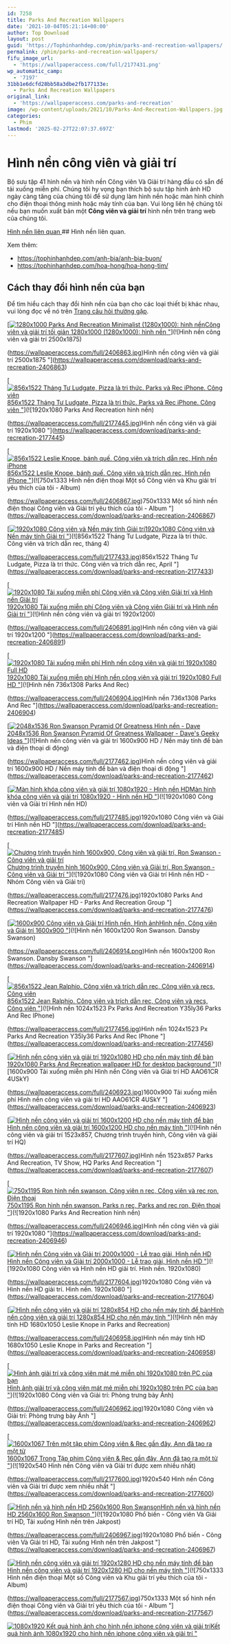 ```yaml
---
id: 7258
title: Parks And Recreation Wallpapers
date: '2021-10-04T05:21:14+00:00'
author: Top Download
layout: post
guid: 'https://Tophinhanhdep.com/phim/parks-and-recreation-wallpapers/'
permalink: /phim/parks-and-recreation-wallpapers/
fifu_image_url:
  - 'https://wallpaperaccess.com/full/2177431.png'
wp_automatic_camp:
  - '7197'
31bb1e6dcfd28bb58a3dbe2fb177133e:
  - Parks And Recreation Wallpapers
original_link:
  - 'https://wallpaperaccess.com/parks-and-recreation'
image: /wp-content/uploads/2021/10/Parks-And-Recreation-Wallpapers.jpg
categories:
  - Phim
lastmod: '2025-02-27T22:07:37.697Z'
---
```

# Hình nền công viên và giải trí

Bộ sưu tập 41 hình nền và hình nền Công viên Và Giải trí hàng đầu có sẵn để tải xuống miễn phí. Chúng tôi hy vọng bạn thích bộ sưu tập hình ảnh HD ngày càng tăng của chúng tôi để sử dụng làm hình nền hoặc màn hình chính cho điện thoại thông minh hoặc máy tính của bạn. Vui lòng liên hệ chúng tôi nếu bạn muốn xuất bản một **Công viên và giải trí** hình nền trên trang web của chúng tôi.

[Hình nền liên quan ](#related) ## Hình nền liên quan.

   
 Xem thêm:

   
- <https://tophinhanhdep.com/anh-bia/anh-bia-buon/>
- <https://tophinhanhdep.com/hoa-hong/hoa-hong-tim/>

## Cách thay đổi hình nền của bạn

Để tìm hiểu cách thay đổi hình nền của bạn cho các loại thiết bị khác nhau, vui lòng đọc về nó trên [Trang câu hỏi thường gặp](https://tophinhanhdep.com/faq/).

  
[[![1280x1000 Parks And Recreation Minimalist (1280x1000): hình nền](https://wallpaperaccess.com/full/2177431.png)Công viên và giải trí tối giản 1280x1000 (1280x1000): hình nền "](https://wallpaperaccess.com/download/parks-and-recreation-2177431)](![Hình nền công viên và giải trí 2500x1875)

(https://wallpaperaccess.com/full/2406863.jpg)Hình nền công viên và giải trí 2500x1875 "](https://wallpaperaccess.com/download/parks-and-recreation-2406863)

[[![856x1522 Tháng Tư Ludgate, Pizza là tri thức.  Parks và Rec iPhone.  Công viên](https://wallpaperaccess.com/full/2177432.jpg)856x1522 Tháng Tư Ludgate, Pizza là tri thức. Parks và Rec iPhone. Công viên "](https://wallpaperaccess.com/download/parks-and-recreation-2177432)](![1920x1080 Parks And Recreation hình nền)

(https://wallpaperaccess.com/full/2177445.jpg)Hình nền công viên và giải trí 1920x1080 "](https://wallpaperaccess.com/download/parks-and-recreation-2177445)

[[![856x1522 Leslie Knope, bánh quế.  Công viên và trích dẫn rec, Hình nền iPhone](https://wallpaperaccess.com/full/2406866.jpg)856x1522 Leslie Knope, bánh quế. Công viên và trích dẫn rec, Hình nền iPhone "](https://wallpaperaccess.com/download/parks-and-recreation-2406866)](![750x1333 Hình nền điện thoại Một số Công viên và Khu giải trí yêu thích của tôi - Album)

(https://wallpaperaccess.com/full/2406867.jpg)750x1333 Một số hình nền điện thoại Công viên và Giải trí yêu thích của tôi - Album "](https://wallpaperaccess.com/download/parks-and-recreation-2406867)

[[![1920x1080 Công viên và Nền máy tính Giải trí](https://wallpaperaccess.com/full/2177449.png)1920x1080 Công viên và Nền máy tính Giải trí "](https://wallpaperaccess.com/download/parks-and-recreation-2177449)](![856x1522 Tháng Tư Ludgate, Pizza là tri thức.  Công viên và trích dẫn rec, tháng 4)

(https://wallpaperaccess.com/full/2177433.jpg)856x1522 Tháng Tư Ludgate, Pizza là tri thức. Công viên và trích dẫn rec, April "](https://wallpaperaccess.com/download/parks-and-recreation-2177433)

[[![1920x1080 Tải xuống miễn phí Công viên và Công viên Giải trí và Hình nền Giải trí](https://wallpaperaccess.com/full/2406870.jpg)1920x1080 Tải xuống miễn phí Công viên và Công viên Giải trí và Hình nền Giải trí "](https://wallpaperaccess.com/download/parks-and-recreation-2406870)](![Hình nền công viên và giải trí 1920x1200)

(https://wallpaperaccess.com/full/2406891.jpg)Hình nền công viên và giải trí 1920x1200 "](https://wallpaperaccess.com/download/parks-and-recreation-2406891)

[[![1920x1080 Tải xuống miễn phí Hình nền công viên và giải trí 1920x1080 Full HD](https://wallpaperaccess.com/full/2406892.jpg) 1920x1080 Tải xuống miễn phí Hình nền công viên và giải trí 1920x1080 Full HD "](https://wallpaperaccess.com/download/parks-and-recreation-2406892)](![Hình nền 736x1308 Parks And Rec)

(https://wallpaperaccess.com/full/2406904.jpg)Hình nền 736x1308 Parks And Rec "](https://wallpaperaccess.com/download/parks-and-recreation-2406904)

[[![2048x1536 Ron Swanson Pyramid Of Greatness Hình nền - Dave](https://wallpaperaccess.com/full/2406907.png)2048x1536 Ron Swanson Pyramid Of Greatness Wallpaper - Dave's Geeky Ideas "](https://wallpaperaccess.com/download/parks-and-recreation-2406907)](![Hình nền công viên và giải trí 1600x900 HD / Nền máy tính để bàn và điện thoại di động)

(https://wallpaperaccess.com/full/2177462.jpg)Hình nền công viên và giải trí 1600x900 HD / Nền máy tính để bàn và điện thoại di động "](https://wallpaperaccess.com/download/parks-and-recreation-2177462)

[[![Màn hình khóa công viên và giải trí 1080x1920 - Hình nền HD](https://wallpaperaccess.com/full/2406909.jpg)Màn hình khóa công viên và giải trí 1080x1920 - Hình nền HD "](https://wallpaperaccess.com/download/parks-and-recreation-2406909)](![1920x1080 Công viên và Giải trí Hình nền HD)

(https://wallpaperaccess.com/full/2177485.jpg)1920x1080 Công viên và Giải trí Hình nền HD "](https://wallpaperaccess.com/download/parks-and-recreation-2177485)

[[![Chương trình truyền hình 1600x900, Công viên và giải trí, Ron Swanson - Công viên và giải trí](https://wallpaperaccess.com/full/2177473.jpg)Chương trình truyền hình 1600x900, Công viên và Giải trí, Ron Swanson - Công viên và Giải trí "](https://wallpaperaccess.com/download/parks-and-recreation-2177473)](![1920x1080 Công viên và Giải trí Hình nền HD - Nhóm Công viên và Giải trí)

(https://wallpaperaccess.com/full/2177476.jpg)1920x1080 Parks And Recreation Wallpaper HD - Parks And Recreation Group "](https://wallpaperaccess.com/download/parks-and-recreation-2177476)

[[![1600x900 Công viên và Giải trí Hình nền, Hình ảnh](https://wallpaperaccess.com/full/2177536.jpg)Hình nền, Công viên và Giải trí 1600x900 "](https://wallpaperaccess.com/download/parks-and-recreation-2177536)](![Hình nền 1600x1200 Ron Swanson.  Dansby Swanson)

(https://wallpaperaccess.com/full/2406914.png)Hình nền 1600x1200 Ron Swanson. Dansby Swanson "](https://wallpaperaccess.com/download/parks-and-recreation-2406914)

[[![856x1522 Jean Ralphio.  Công viên và trích dẫn rec, Công viên và recs, Công viên](https://wallpaperaccess.com/full/927176.jpg)856x1522 Jean Ralphio. Công viên và trích dẫn rec, Công viên và recs, Công viên "](https://wallpaperaccess.com/download/parks-and-recreation-927176)](![Hình nền 1024x1523 Px Parks And Recreation Y35ly36 Parks And Rec IPhone)

(https://wallpaperaccess.com/full/2177456.jpg)Hình nền 1024x1523 Px Parks And Recreation Y35ly36 Parks And Rec IPhone "](https://wallpaperaccess.com/download/parks-and-recreation-2177456)

[[![Hình nền công viên và giải trí 1920x1080 HD cho nền máy tính để bàn](https://wallpaperaccess.com/full/2406917.jpg)1920x1080 Parks And Recreation wallpaper HD for desktop background "](https://wallpaperaccess.com/download/parks-and-recreation-2406917)](![1600x900 Tải xuống miễn phí Hình nền Công viên và Giải trí HD AAO61CR 4USkY)

(https://wallpaperaccess.com/full/2406923.jpg)1600x900 Tải xuống miễn phí Hình nền công viên và giải trí HD AAO61CR 4USkY "](https://wallpaperaccess.com/download/parks-and-recreation-2406923)

[[![Hình nền công viên và giải trí 1600x1200 HD cho nền máy tính để bàn](https://wallpaperaccess.com/full/2406933.jpg)Hình nền công viên và giải trí 1600x1200 HD cho nền máy tính "](https://wallpaperaccess.com/download/parks-and-recreation-2406933)](![Hình nền công viên và giải trí 1523x857, Chương trình truyền hình, Công viên và giải trí HQ)

(https://wallpaperaccess.com/full/2177607.jpg)Hình nền 1523x857 Parks And Recreation, TV Show, HQ Parks And Recreation "](https://wallpaperaccess.com/download/parks-and-recreation-2177607)

[[![750x1195 Ron hình nền swanson.  Công viên n rec, Công viên và rec ron, Điện thoại](https://wallpaperaccess.com/full/2177471.jpg)750x1195 Ron hình nền swanson. Parks n rec, Parks and rec ron, Điện thoại "](https://wallpaperaccess.com/download/parks-and-recreation-2177471)](![1920x1080 Parks And Recreation hình nền)

(https://wallpaperaccess.com/full/2406946.jpg)Hình nền công viên và giải trí 1920x1080 "](https://wallpaperaccess.com/download/parks-and-recreation-2406946)

[[![Hình nền Công viên và Giải trí 2000x1000 - Lễ trao giải, Hình nền HD](https://wallpaperaccess.com/full/2177602.jpg)Hình nền Công viên và Giải trí 2000x1000 - Lễ trao giải, Hình nền HD "](https://wallpaperaccess.com/download/parks-and-recreation-2177602)](![1920x1080 Công viên và Hình nền HD giải trí.  Hình nền.  1920x1080)

(https://wallpaperaccess.com/full/2177604.jpg)1920x1080 Công viên và Hình nền HD giải trí. Hình nền. 1920x1080 "](https://wallpaperaccess.com/download/parks-and-recreation-2177604)

[[![Hình nền công viên và giải trí 1280x854 HD cho nền máy tính để bàn](https://wallpaperaccess.com/full/2406957.jpg)Hình nền công viên và giải trí 1280x854 HD cho nền máy tính "](https://wallpaperaccess.com/download/parks-and-recreation-2406957)](![Hình nền máy tính HD 1680x1050 Leslie Knope in Parks and Recreation)

(https://wallpaperaccess.com/full/2406958.jpg)Hình nền máy tính HD 1680x1050 Leslie Knope in Parks and Recreation "](https://wallpaperaccess.com/download/parks-and-recreation-2406958)

[[![Hình ảnh giải trí và công viên mát mẻ miễn phí 1920x1080 trên PC của bạn](https://wallpaperaccess.com/full/2177598.jpg)Hình ảnh giải trí và công viên mát mẻ miễn phí 1920x1080 trên PC của bạn "](https://wallpaperaccess.com/download/parks-and-recreation-2177598)](![1920x1080 Công viên và Giải trí: Phòng trưng bày Ảnh)

(https://wallpaperaccess.com/full/2406962.jpg)1920x1080 Công viên và Giải trí: Phòng trưng bày Ảnh "](https://wallpaperaccess.com/download/parks-and-recreation-2406962)

[[![1600x1067 Trên một tập phim Công viên & Rec gần đây, Ann đã tạo ra một từ](https://wallpaperaccess.com/full/2406964.jpg)1600x1067 Trong Tập phim Công viên &amp; Rec gần đây, Ann đã tạo ra một từ "](https://wallpaperaccess.com/download/parks-and-recreation-2406964)](![1920x540 Hình nền Công viên và Giải trí được xem nhiều nhất)

(https://wallpaperaccess.com/full/2177600.jpg)1920x540 Hình nền Công viên và Giải trí được xem nhiều nhất "](https://wallpaperaccess.com/download/parks-and-recreation-2177600)

[[![Hình nền và hình nền HD 2560x1600 Ron Swanson](https://wallpaperaccess.com/full/2406966.jpg)Hình nền và hình nền HD 2560x1600 Ron Swanson "](https://wallpaperaccess.com/download/parks-and-recreation-2406966)](![1920x1080 Phổ biến - Công viên Và Giải trí HD, Tải xuống Hình nền trên Jakpost)

(https://wallpaperaccess.com/full/2406967.jpg)1920x1080 Phổ biến - Công viên Và Giải trí HD, Tải xuống Hình nền trên Jakpost "](https://wallpaperaccess.com/download/parks-and-recreation-2406967)

[[![Hình nền công viên và giải trí 1920x1280 HD cho nền máy tính để bàn](https://wallpaperaccess.com/full/2406968.jpg)Hình nền công viên và giải trí 1920x1280 HD cho nền máy tính "](https://wallpaperaccess.com/download/parks-and-recreation-2406968)](![750x1333 Hình nền điện thoại Một số Công viên và Khu giải trí yêu thích của tôi - Album)

(https://wallpaperaccess.com/full/2177567.jpg)750x1333 Một số hình nền điện thoại Công viên và Giải trí yêu thích của tôi - Album "](https://wallpaperaccess.com/download/parks-and-recreation-2177567)

[![1080x1920 Kết quả hình ảnh cho hình nền iphone công viên và giải trí](https://wallpaperaccess.com/full/2177538.jpg)Kết quả hình ảnh 1080x1920 cho hình nền iphone công viên và giải trí "](https://wallpaperaccess.com/download/parks-and-recreation-2177538)
